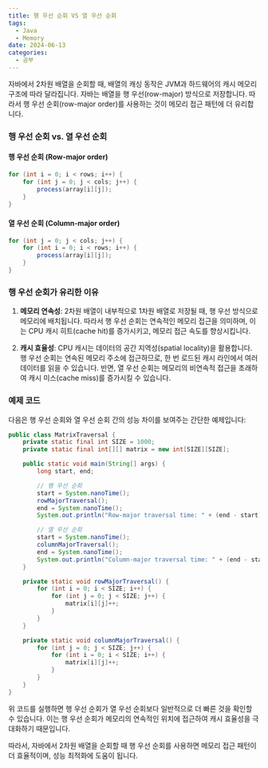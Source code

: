```yaml
---
title: 행 우선 순회 VS 열 우선 순회
tags:
  - Java
  - Memory
date: 2024-06-13
categories:
  - 공부
---
```


자바에서 2차원 배열을 순회할 때, 배열의 캐싱 동작은 JVM과 하드웨어의 캐시 메모리 구조에 따라 달라집니다. 자바는 배열을 행 우선(row-major) 방식으로 저장합니다. 따라서 행 우선 순회(row-major
order)를 사용하는 것이 메모리 접근 패턴에 더 유리합니다.

### 행 우선 순회 vs. 열 우선 순회

#### 행 우선 순회 (Row-major order)

```java
for (int i = 0; i < rows; i++) {
    for (int j = 0; j < cols; j++) {
        process(array[i][j]);
    }
}
```

#### 열 우선 순회 (Column-major order)

```java
for (int j = 0; j < cols; j++) {
    for (int i = 0; i < rows; i++) {
        process(array[i][j]);
    }
}
```

### 행 우선 순회가 유리한 이유

1. **메모리 연속성**: 2차원 배열이 내부적으로 1차원 배열로 저장될 때, 행 우선 방식으로 메모리에 배치됩니다. 따라서 행 우선 순회는 연속적인 메모리 접근을 의미하며, 이는 CPU 캐시 히트(cache
   hit)를 증가시키고, 메모리 접근 속도를 향상시킵니다.

2. **캐시 효율성**: CPU 캐시는 데이터의 공간 지역성(spatial locality)을 활용합니다. 행 우선 순회는 연속된 메모리 주소에 접근하므로, 한 번 로드된 캐시 라인에서 여러 데이터를 읽을 수
   있습니다. 반면, 열 우선 순회는 메모리의 비연속적 접근을 초래하여 캐시 미스(cache miss)를 증가시킬 수 있습니다.

### 예제 코드

다음은 행 우선 순회와 열 우선 순회 간의 성능 차이를 보여주는 간단한 예제입니다:

```java
public class MatrixTraversal {
    private static final int SIZE = 1000;
    private static final int[][] matrix = new int[SIZE][SIZE];

    public static void main(String[] args) {
        long start, end;

        // 행 우선 순회
        start = System.nanoTime();
        rowMajorTraversal();
        end = System.nanoTime();
        System.out.println("Row-major traversal time: " + (end - start) + " ns");

        // 열 우선 순회
        start = System.nanoTime();
        columnMajorTraversal();
        end = System.nanoTime();
        System.out.println("Column-major traversal time: " + (end - start) + " ns");
    }

    private static void rowMajorTraversal() {
        for (int i = 0; i < SIZE; i++) {
            for (int j = 0; j < SIZE; j++) {
                matrix[i][j]++;
            }
        }
    }

    private static void columnMajorTraversal() {
        for (int j = 0; j < SIZE; j++) {
            for (int i = 0; i < SIZE; i++) {
                matrix[i][j]++;
            }
        }
    }
}
```

위 코드를 실행하면 행 우선 순회가 열 우선 순회보다 일반적으로 더 빠른 것을 확인할 수 있습니다. 이는 행 우선 순회가 메모리의 연속적인 위치에 접근하여 캐시 효율성을 극대화하기 때문입니다.

따라서, 자바에서 2차원 배열을 순회할 때 행 우선 순회를 사용하면 메모리 접근 패턴이 더 효율적이며, 성능 최적화에 도움이 됩니다.
